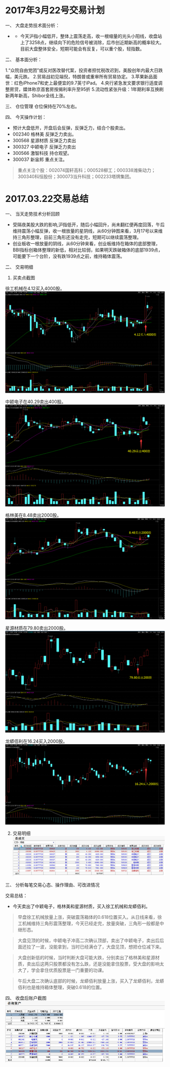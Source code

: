 
# 2017年3月22号交易计划 #
一、	大盘走势技术面分析：

- - 今天沪指小幅低开，整体上震荡走高，收一根缩量的光头小阳线，收盘站上了3258点，继续向下的危险信号被消除，后市创近期新高的概率较大。目前大盘整体安全，短期可能会有反复，可以重个股，轻指数。

二、	基本面分析：

1.“众院自由党团”或反对医改替代案，投资者担忧税改迟到，美股创年内最大日跌幅，美元跌。
2.贸易战初见端倪，特朗普或重审所有贸易协定。
3.苹果新品面世：红色iPhone7和史上最便宜的9.7英寸iPad。
4.央行紧急发文要求银行适度调整房贷，媒体称京首套房按揭利率升至95折
5.流动性紧张升级：1年期利率互换刷新两年新高，Shibor全线上涨。

三、	仓位管理
仓位保持在70%左右。

四、	今天操作计划：

- 预计大盘低开，开盘后会反弹，反弹乏力，结合个股卖出。
- 002340 格林美 反弹乏力卖出。
- 300568 星源材质 反弹乏力卖出
- 300327 中颖电子 反弹乏力卖出
- 300566 激智科技 持仓观望。
- 300037 新宙邦 重点关注。

>重点关注个股：002074国轩高科；000528柳工；000338潍柴动力；300340科恒股份；300073当升科技；002233塔牌集团。



# 2017.03.22交易总结 #
一、	当天走势技术分析回顾

- 受隔夜美股大跌的影响,沪指低开，随后小幅回升，尚未翻红便再度回落，午后维持震荡小幅反弹，收一根放量的星阴线，从60分钟图来看，3月17号以来维持三角形整理，目前三角形还没有走完，短期可以继续震荡整理。
- 创业板收一根放量的阴线，从60分钟来看，创业板维持在箱体的底部整理，BBI指标创箱体整理的新低，相对比较弱，如果明天跌破箱体的底部1939点，可能要下一个台阶，没有跌1939点之前，维持箱体震荡。

二、	交易明细

1.	买卖点截图

徐工机械在4.12买入4000股。
![](20170322150535.png)

中颖电子在40.29卖出400股。
![](20170322150727.png)

格林美在8.48卖出2000股。
![](20170322150949.png)

星源材质在79.80卖出2000股。
![](20170322172003.png)

龙蟒佰利在16.24买入2000股。
![](20170322172146.png)

2.	交易明细
![](20170322150225.png)

三、	分析每笔交易心态、操作理由、可改进情况

交易总结：

- 今天卖出了中颖电子，格林美和星源材质，买入徐工机械和龙蟒佰利。

> 早盘徐工机械放量上涨，突破震荡箱体的0.618位置买入。从日线来看，徐工机械维持三角形震荡整理，今天已经走完，放量突破，三角形一般都是中继形态。

> 大盘见顶的时候，中颖电子冲高二次确认顶部，卖出了中颖电子，卖出后后面还拉了一波，没能拿到，当时已经满仓了，大盘见顶，想把仓位减下来。

> 大盘创新低的时候，当时判断大盘可能大跌，分别卖出了格林美和星源材质，卖出后这两只股票都没有怎么跌，还是没能拿住股票，受大盘的影响太大了，学会拿住优质股票是一门重要的功课。

> 午后大盘二次确认底部的时候，龙蟒佰利放量上涨，买入了龙蟒佰利，龙蟒佰利也是维持箱体整理，突破0.618的位置。

四、	收盘后账户截图
![](20170322150125.png)
